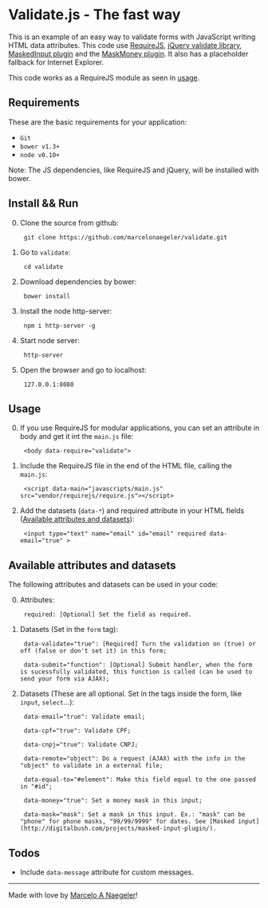 # Validate.js - The fast way

This is an example of an easy way to validate forms with JavaScript writing HTML data attributes. This code use [RequireJS](http://requirejs.org), [jQuery validate library](http://jqueryvalidation.org/), [MaskedInput plugin](http://digitalbush.com/projects/masked-input-plugin/) and the [MaskMoney plugin](https://github.com/plentz/jquery-maskmoney). It also has a placeholder fallback for Internet Explorer.

This code works as a RequireJS module as seen in [usage](#usage).

## Requirements
These are the basic requirements for your application:
* ```Git```
* ```bower v1.3+```
* ```node v0.10+```

Note: The JS dependencies, like RequireJS and jQuery, will be installed with bower.

## Install && Run
0. Clone the source from github: 

        git clone https://github.com/marcelonaegeler/validate.git
        
0. Go to `validate`:

		cd validate
		
0. Download dependencies by bower:

		bower install
		
0. Install the node http-server:

		npm i http-server -g
		
0. Start node server:

		http-server

0. Open the browser and go to localhost:

		127.0.0.1:8080

## Usage
0. If you use RequireJS for modular applications, you can set an attribute in body and get it int the `main.js` file:
		
		<body data-require="validate">

0. Include the RequireJS file in the end of the HTML file, calling the `main.js`:
		
		<script data-main="javascripts/main.js" src="vendor/requirejs/require.js"></script>

0. Add the datasets (`data-*`) and required attribute in your HTML fields ([Available attributes and datasets](#available-attributes-and-datasets)):
		
		<input type="text" name="email" id="email" required data-email="true" >

## Available attributes and datasets
The following attributes and datasets can be used in your code:

0. Attributes:

		required: [Optional] Set the field as required.


0. Datasets (Set in the `form` tag):

		data-validate="true": [Required] Turn the validation on (true) or off (false or don't set it) in this form;

		data-submit="function": [Optional] Submit handler, when the form is sucessfully validated, this function is called (can be used to send your form via AJAX);


0. Datasets (These are all optional. Set in the tags inside the form, like `input`, `select`...):

		data-email="true": Validate email;

		data-cpf="true": Validate CPF;

		data-cnpj="true": Validate CNPJ;

		data-remote="object": Do a request (AJAX) with the info in the "object" to validate in a external file;

		data-equal-to="#element": Make this field equal to the one passed in "#id";

		data-money="true": Set a money mask in this input;

		data-mask="mask": Set a mask in this input. Ex.: "mask" can be "phone" for phone masks, "99/99/9999" for dates. See [Masked input](http://digitalbush.com/projects/masked-input-plugin/).


## Todos
* Include `data-message` attribute for custom messages.


***
		
Made with love by [Marcelo A Naegeler](https://twitter.com/marcelonaegeler)!
